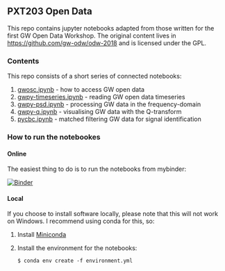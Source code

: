 ## PXT203 Open Data

This repo contains jupyter notebooks adapted from those written for the first GW Open Data Workshop.
The original content lives in https://github.com/gw-odw/odw-2018 and is licensed under the GPL.

### Contents

This repo consists of a short series of connected notebooks:

1. [gwosc.ipynb](./gwosc.ipynb) - how to access GW open data
1. [gwpy-timeseries.ipynb](./gwpy-timeseries.ipynb) - reading GW open data timeseries
1. [gwpy-psd.ipynb](./gwpy-psd.ipynb) - processing GW data in the frequency-domain
1. [gwpy-q.ipynb](./gwpy-q.ipynb) - visualising GW data with the Q-transform
1. [pycbc.ipynb](./pycbc.ipynb) - matched filtering GW data for signal identification

### How to run the notebookes

#### Online

The easiest thing to do is to run the notebooks from mybinder:

[![Binder](https://mybinder.org/badge_logo.svg)](https://mybinder.org/v2/gh/duncanmmacleod/pxt203-open-data/master)

#### Local

If you choose to install software locally, please note that this will not work on Windows.
I recommend using conda for this, so:

1. Install [Miniconda](https://docs.conda.io/en/latest/miniconda.html)

1. Install the environment for the notebooks:

   ```
   $ conda env create -f environment.yml
   ```
